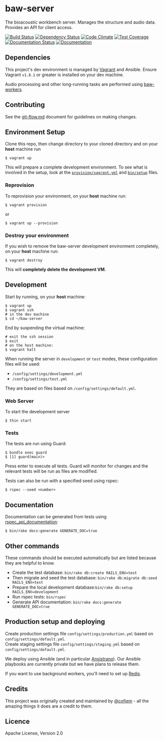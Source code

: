 # baw-server

The bioacoustic workbench server. Manages the structure and audio data. Provides an API for client access.

[![Build Status](https://travis-ci.org/QutBioacoustics/baw-server.png?branch=master)](https://travis-ci.org/QutBioacoustics/baw-server)
[![Dependency Status](https://gemnasium.com/QutBioacoustics/baw-server.png)](https://gemnasium.com/QutBioacoustics/baw-server)
[![Code Climate](https://codeclimate.com/github/QutBioacoustics/baw-server.png)](https://codeclimate.com/github/QutBioacoustics/baw-server)
[![Test Coverage](https://codeclimate.com/github/QutBioacoustics/baw-server/badges/coverage.svg)](https://codeclimate.com/github/QutBioacoustics/baw-server)
[![Documentation Status](http://inch-ci.org/github/QutBioacoustics/baw-server.png?branch=master)](http://inch-ci.org/github/QutBioacoustics/baw-server)
[![Documentation](https://img.shields.io/badge/docs-rdoc.info-blue.svg)](http://www.rubydoc.info/github/QutBioacoustics/baw-server)

## Dependencies

This project's dev environment is managed by [Vagrant](https://www.vagrantup.com/downloads.html) and Ansible. Ensure Vagrant `v1.8.1` or greater is installed on your dev machine.

Audio processing and other long-running tasks are performed using [baw-workers](https://github.com/QutBioacoustics/baw-workers).

## Contributing

See the [git-flow.md](./git-flow.md) document for guidelines on making changes.

## Environment Setup

Clone this repo, then change directory to your cloned directory and on your **host** machine run

	$ vagrant up

This will prepare a complete development environment. To see what is involved in the setup, look at the  [`provision/vagrant.yml`](provision/vagrant.yml) and [`bin/setup`](bin/setup) files.

### Reprovision

To reprovision your environment, on your **host** machine run:

    $ vagrant provision

or

    $ vagrant up --provision

### Destroy your environment

If you wish to remove the baw-server development environment completely,  on your **host** machine run:

    $ vagrant destroy

This will **completely delete the development VM**.

## Development

Start by running, on your **host** machine:

    $ vagrant up
    $ vagrant ssh
	# in the dev machine
	$ cd ~/baw-server

End by suspending the virtual machine:

    # exit the ssh session
	$ exit
	# on the host machine:
    $ vagrant halt

When running the server in `development` or `test` modes, these configuration files will be used:

 - `/config/settings/development.yml`
 - `/config/settings/test.yml`

They are based on files based on `/config/settings/default.yml`.

### Web Server

To start the development server

    $ thin start

### Tests
The tests are run using Guard:

    $ bundle exec guard
    $ [1] guard(main)>

Press enter to execute all tests. Guard will monitor for changes and the relevant tests will be run as files are modified.

Tests can also be run with a specified seed using rspec:

    $ rspec --seed <number>

## Documentation

Documentation can be generated from tests using [rspec_api_documentation](https://github.com/zipmark/rspec_api_documentation):

    $ bin/rake docs:generate GENERATE_DOC=true

## Other commands
These commands should be executed automatically but are listed because they are helpful to know.


- Create the test database: `bin/rake db:create RAILS_ENV=test`
- Then migrate and seed the test database: `bin/rake db:migrate db:seed RAILS_ENV=test`
- Prepare the local development database:`bin/rake db:setup RAILS_ENV=development`
- Run rspec tests: `bin/rspec`
- Generate API documentation: `bin/rake docs:generate GENERATE_DOC=true`


## Production setup and deploying

Create production settings file `config/settings/production.yml` based on `config/settings/default.yml`.  
Create staging settings file `config/settings/staging.yml` based on `config/settings/default.yml`.

We deploy using Ansible (and in particular [Ansistrano](http://ansistrano.com/)).
Our Ansible playbooks are currently private but we have plans to release them.

If you want to use background workers, you'll need to set up [Redis](http://redis.io/).

## Credits

This project was originally created and maintained by [@cofiem](https://github.com/cofiem) - all the amazing things it does are a credit to them.

## Licence
Apache License, Version 2.0
